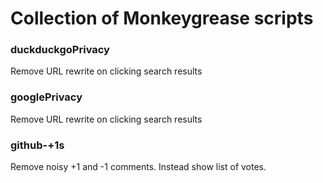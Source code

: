 # Collection of Monkeygrease scripts

### duckduckgoPrivacy
Remove URL rewrite on clicking search results

### googlePrivacy
Remove URL rewrite on clicking search results

### github-+1s
Remove noisy +1 and -1 comments. Instead show list of votes.
